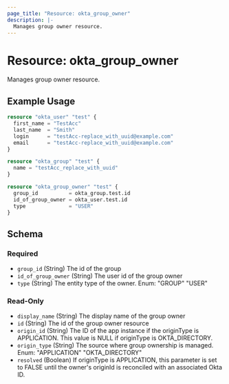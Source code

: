 ```yaml
---
page_title: "Resource: okta_group_owner"
description: |-
  Manages group owner resource.
---
```


# Resource: okta_group_owner

Manages group owner resource.

## Example Usage

```terraform
resource "okta_user" "test" {
  first_name = "TestAcc"
  last_name  = "Smith"
  login      = "testAcc-replace_with_uuid@example.com"
  email      = "testAcc-replace_with_uuid@example.com"
}

resource "okta_group" "test" {
  name = "testAcc_replace_with_uuid"
}

resource "okta_group_owner" "test" {
  group_id          = okta_group.test.id
  id_of_group_owner = okta_user.test.id
  type              = "USER"
}
```

<!-- schema generated by tfplugindocs -->
## Schema

### Required

- `group_id` (String) The id of the group
- `id_of_group_owner` (String) The user id of the group owner
- `type` (String) The entity type of the owner. Enum: "GROUP" "USER"

### Read-Only

- `display_name` (String) The display name of the group owner
- `id` (String) The id of the group owner resource
- `origin_id` (String) The ID of the app instance if the originType is APPLICATION. This value is NULL if originType is OKTA_DIRECTORY.
- `origin_type` (String) The source where group ownership is managed. Enum: "APPLICATION" "OKTA_DIRECTORY"
- `resolved` (Boolean) If originType is APPLICATION, this parameter is set to FALSE until the owner's originId is reconciled with an associated Okta ID.


